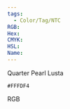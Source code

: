 ```yaml
---
tags:
  - Color/Tag/NTC
RGB:
Hex:
CMYK:
HSL:
Name:
---
```

Quarter Pearl Lusta
```palette
#FFFDF4
```
RGB
